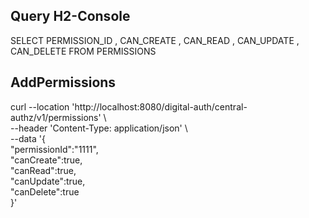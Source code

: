 Query H2-Console
-----------------
SELECT PERMISSION_ID , CAN_CREATE , CAN_READ , CAN_UPDATE , CAN_DELETE  FROM PERMISSIONS 


AddPermissions
------

curl --location 'http://localhost:8080/digital-auth/central-authz/v1/permissions' \ <br>
--header 'Content-Type: application/json' \ <br>
--data '{ <br>
    "permissionId":"1111", <br>
    "canCreate":true, <br>
    "canRead":true, <br>
    "canUpdate":true, <br>
    "canDelete":true <br>
}'